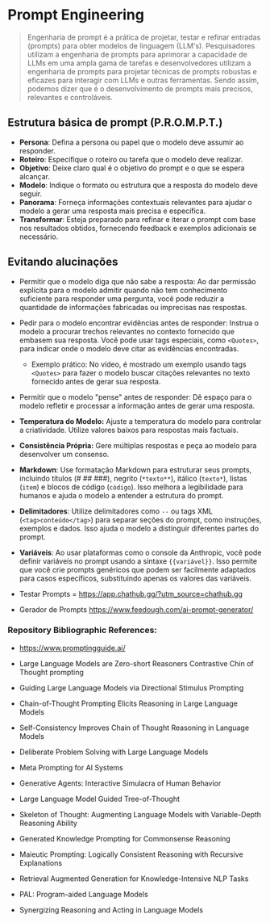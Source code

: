 # Prompt Engineering

> Engenharia de prompt é a prática de projetar, testar e refinar entradas (prompts) para obter modelos de linguagem (LLM's). Pesquisadores utilizam a engenharia de prompts para aprimorar a capacidade de LLMs em uma ampla gama de tarefas e desenvolvedores utilizam a engenharia de prompts para projetar técnicas de prompts robustas e eficazes para interagir com LLMs e outras ferramentas. Sendo assim, podemos dizer que é o desenvolvimento de prompts mais precisos, relevantes e controláveis.

## Estrutura básica de prompt (P.R.O.M.P.T.)

- **Persona**: Defina a persona ou papel que o modelo deve assumir ao responder.
- **Roteiro**: Especifique o roteiro ou tarefa que o modelo deve realizar.
- **Objetivo**: Deixe claro qual é o objetivo do prompt e o que se espera alcançar.
- **Modelo**: Indique o formato ou estrutura que a resposta do modelo deve seguir.
- **Panorama**: Forneça informações contextuais relevantes para ajudar o modelo a gerar uma resposta mais precisa e específica.
- **Transformar**: Esteja preparado para refinar e iterar o prompt com base nos resultados obtidos, fornecendo feedback e exemplos adicionais se necessário.

## Evitando alucinações

- Permitir que o modelo diga que não sabe a resposta: Ao dar permissão explícita para o modelo admitir quando não tem conhecimento suficiente para responder uma pergunta, você pode reduzir a quantidade de informações fabricadas ou imprecisas nas respostas.
- Pedir para o modelo encontrar evidências antes de responder: Instrua o modelo a procurar trechos relevantes no contexto fornecido que embasem sua resposta. Você pode usar tags especiais, como `<Quotes>`, para indicar onde o modelo deve citar as evidências encontradas.
    - Exemplo prático: No vídeo, é mostrado um exemplo usando tags `<Quotes>` para fazer o modelo buscar citações relevantes no texto fornecido antes de gerar sua resposta.
- Permitir que o modelo "pense" antes de responder: Dê espaço para o modelo refletir e processar a informação antes de gerar uma resposta.
- **Temperatura do Modelo:** Ajuste a temperatura do modelo para controlar a criatividade. Utilize valores baixos para respostas mais factuais.
- **Consistência Própria:** Gere múltiplas respostas e peça ao modelo para desenvolver um consenso.
- **Markdown**: Use formatação Markdown para estruturar seus prompts, incluindo títulos (# ## ###), negrito (`*texto**`), itálico (`texto*`), listas (`item`) e blocos de código (````código````). Isso melhora a legibilidade para humanos e ajuda o modelo a entender a estrutura do prompt.
- **Delimitadores**: Utilize delimitadores como `--` ou tags XML (`<tag>conteúdo</tag>`) para separar seções do prompt, como instruções, exemplos e dados. Isso ajuda o modelo a distinguir diferentes partes do prompt.
- **Variáveis**: Ao usar plataformas como o console da Anthropic, você pode definir variáveis no prompt usando a sintaxe `{{variável}}`. Isso permite que você crie prompts genéricos que podem ser facilmente adaptados para casos específicos, substituindo apenas os valores das variáveis.





- Testar Prompts = https://app.chathub.gg/?utm_source=chathub.gg
- Gerador de Prompts https://www.feedough.com/ai-prompt-generator/

### Repository Bibliographic References:
- https://www.promptingguide.ai/

- Large Language Models are Zero-short Reasoners Contrastive Chin of Thought prompting
- Guiding Large Language Models via Directional Stimulus Prompting
- Chain-of-Thought Prompting Elicits Reasoning in Large Language Models
- Self-Consistency Improves Chain of Thought Reasoning in Language Models
- Deliberate Problem Solving with Large Language Models
- Meta Prompting for AI Systems
- Generative Agents: Interactive Simulacra of Human Behavior
- Large Language Model Guided Tree-of-Thought
- Skeleton of Thought: Augmenting Language Models with Variable-Depth Reasoning Ability
-  Generated Knowledge Prompting for Commonsense Reasoning
- Maieutic Prompting: Logically Consistent Reasoning with Recursive Explanations
- Retrieval Augmented Generation for Knowledge-Intensive NLP Tasks
- PAL: Program-aided Language Models
- Synergizing Reasoning and Acting in Language Models
